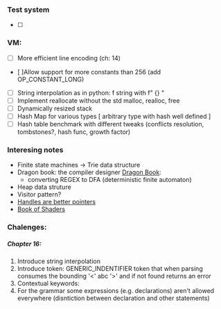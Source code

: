 ### Test system

- [ ]

### VM:

- [ ] More efficient line encoding (ch: 14)
- [ ]Allow support for more constants than 256 (add OP_CONSTANT_LONG)
- [ ] String interpolation as in python: f string with f" {} "
- [ ] Implement reallocate without the std malloc, realloc, free
- [ ] Dynamically resized stack
- [ ] Hash Map for various types \[ arbitrary type with hash well defined \]
- [ ] Hash table benchmark with different tweaks (conflicts resolution, tombstones?, hash func, growth factor)

### Interesing notes

- Finite state machines -> Trie data structure
- Dragon book: the compiler designer [Dragon Book](https://en.wikipedia.org/wiki/Compilers:_Principles,_Techniques,_and_Tools):
  - converting REGEX to DFA (deterministic finite automaton)
- Heap data struture
- Visitor pattern?
- [Handles are better pointers](https://floooh.github.io/2018/06/17/handles-vs-pointers.html)
- [Book of Shaders](https://thebookofshaders.com/02/)

### Chalenges:

##### Chapter 16:

1. Introduce string interpolation
2. Introduce token: GENERIC_INDENTIFIER token that when parsing consumes the bounding '<' abc '>' and if not found returns an error
3. Contextual keywords:
4. For the grammar some expressions (e.g. declarations) aren't allowed everywhere (disntiction between declaration and other statements)
